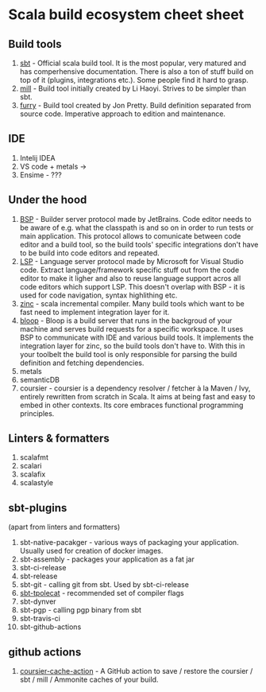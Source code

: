 # Scala build ecosystem cheet sheet


## Build tools

1. [sbt](https://www.scala-sbt.org/) - Official scala build tool. It is the most popular, very matured and has comperhensive documentation. 
  There is also a ton of stuff build on top of it (plugins, integrations etc.). Some people find it hard to grasp.
3. [mill](https://github.com/com-lihaoyi/mill) - Build tool initially created by Li Haoyi. Strives to be simpler than sbt.
4. [furry](https://github.com/propensive/fury) - Build tool created by Jon Pretty. Build definition separated from source code. Imperative approach to edition and maintenance.

## IDE

1. Intelij IDEA
2. VS code + metals -> 
3. Ensime - ???

## Under the hood

1. [BSP](https://build-server-protocol.github.io/) - Builder server protocol made by JetBrains. Code editor needs to be aware of e.g. what the classpath is and so on in order to run tests or main application. This protocol allows to comunicate between code editor and a build tool, so the build tools' specific integrations don't have to be build into code editors and repeated. 
2. [LSP](https://microsoft.github.io/language-server-protocol/) - Language server protocol made by Microsoft for Visual Studio code. Extract language/framework specific stuff out from the code editor to make it ligher and also to reuse language support acros all code editors which support LSP. This doesn't overlap with BSP - it is used for code navigation, syntax highlithing etc.
3. [zinc](https://github.com/sbt/zinc) - scala incremental compiler. Many build tools which want to be fast need to implement integration layer for it.
4. [bloop](https://scalacenter.github.io/bloop/) - Bloop is a build server that runs in the backgroud of your machine and serves build requests for a specific workspace. It uses BSP to communicate with IDE and various build tools. It implements the integration layer for zinc, so the build tools don't have to. With this in your toolbelt the build tool is only responsible for parsing the build definition and fetching dependencies.
5. metals
6. semanticDB
7. coursier - coursier is a dependency resolver / fetcher à la Maven / Ivy, entirely rewritten from scratch in Scala. It aims at being fast and easy to embed in other contexts. Its core embraces functional programming principles.

## Linters & formatters
1. scalafmt
2. scalari
3. scalafix
4. scalastyle

## sbt-plugins
(apart from linters and formatters)
1. sbt-native-pacakger - various ways of packaging your application. Usually used for creation of docker images.
2. sbt-assembly - packages your application as a fat jar
3. sbt-ci-release
4. sbt-release
5. sbt-git - calling git from sbt. Used by sbt-ci-release
6. [sbt-tpolecat](https://github.com/DavidGregory084/sbt-tpolecat) - recommended set of compiler flags
7. sbt-dynver
8. sbt-pgp - calling pgp binary from sbt
9. sbt-travis-ci
10. sbt-github-actions

## github actions
1. [coursier-cache-action](https://github.com/coursier/cache-action) - A GitHub action to save / restore the coursier / sbt / mill / Ammonite caches of your build.

